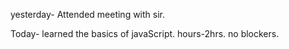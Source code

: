 yesterday-
Attended meeting with sir.

Today-
learned the basics of javaScript.
hours-2hrs.
no blockers.
